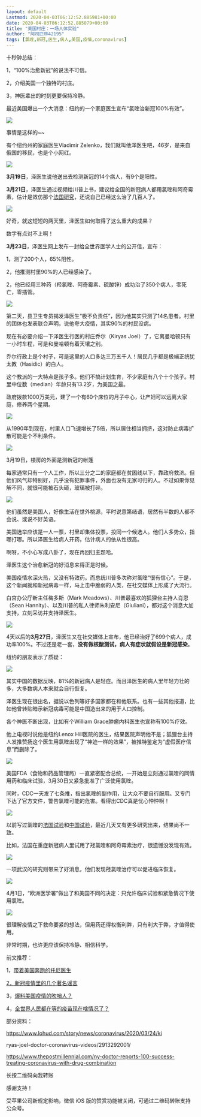 ```yaml
---
layout: default
Lastmod: 2020-04-03T06:12:52.885981+00:00
date: 2020-04-03T06:12:52.885079+00:00
title: "​美国村庄：一场人体实验"
author: "阿司匹林42195"
tags: [氯喹,新冠,医生,病人,美国,疫情,coronavirus]
---
```


十秒钟总结：  

1，“100%治愈新冠”的说法不可信。

2，介绍美国一个独特的村庄。  

3，神医辈出的时刻更要保持冷静。  

最近美国爆出一个大消息：纽约的一个家庭医生宣布“氯喹治新冠100%有效”。

![](https://images.weserv.nl/?url=https%3A//mmbiz.qpic.cn/mmbiz_jpg/rLQHEE6z0lsfpLqeSKia3xMzUvp4oKa7vXrIqARJju6njX6RfUr9Ia9dicrJzriabO8zJbDSD343Fvq6zPSmpeib9Q/640%3Fwx_fmt%3Djpeg)

事情是这样的~~  

有个纽约州的家庭医生Vladimir Zelenko，我们就叫他泽医生吧，46岁，是来自俄国的移民，也是个小网红。

![](https://images.weserv.nl/?url=https%3A//mmbiz.qpic.cn/mmbiz_png/rLQHEE6z0lu9HAxVo2eic9MCXUqY5rxa9jIcAbrBkzOX8hJa1qnr7Oa6iawPyphU4Jb6tgia4TwusHYcnQelcYDrw/640%3Fwx_fmt%3Dpng)

**3月19日**，泽医生说他送出去检测新冠的14个病人，有9个是阳性。

**3月21日**，泽医生通过视频给川普上书，建议给全国的新冠病人都用氯喹和阿奇霉素，估计是效仿那个[法国研究](http://mp.weixin.qq.com/s?__biz=MzUzMzkxOTc4NA==&mid=2247484594&idx=1&sn=dd50399dde3e7921b16bae8d7ffd6f85&chksm=fa9de5f5cdea6ce3f6d8bec94df8b83c227c0b1fc49c3c6896ae1943d4810142ca76633aec53&scene=21#wechat_redirect)，还说自己已经这么治了几百人了。

![](https://images.weserv.nl/?url=https%3A//mmbiz.qpic.cn/mmbiz_jpg/rLQHEE6z0lu9HAxVo2eic9MCXUqY5rxa9SPTpNmtiaPhja1uR4natrbltKAw0zzmdvUqqwIDPuJgJbsWd3qhsQmw/640%3Fwx_fmt%3Djpeg)  

好奇，就这短短的两天里，泽医生如何取得了这么重大的成果？

数字有点对不上啊！

**3月23日**，泽医生网上发布一封给全世界医学人士的公开信，宣布：

1，测了200个人，65%阳性。

2，他推测村里90%的人已经感染了。  

2，他已经用三种药（羟氯喹、阿奇霉素、硫酸锌）成功治了350个病人，零死亡，零插管。

![](https://images.weserv.nl/?url=https%3A//mmbiz.qpic.cn/mmbiz_jpg/rLQHEE6z0lu9HAxVo2eic9MCXUqY5rxa958icG2gkXW6ib1pibe9ARib28iaPKdpnKrtz5ySBkQ2x8Y2ib51qIicRTiafuA/640%3Fwx_fmt%3Djpeg)

第二天，县卫生专员揭发泽医生“极不负责任”，因为他其实只测了14名患者。村里的团体也发表联合声明，说他夸大疫情，其实90%的村民没病。  

现在有必要介绍一下泽医生行医的村庄乔尔（Kiryas Joel）了，它离曼哈顿只有一小时车程，可是和曼哈顿有着天壤之别。

乔尔行政上是个村子，可是这里的人口多达三万五千人！居民几乎都是极端正统犹太教（Hasidic）的白人。

这个教派的一大特点是孩子多。他们不搞计划生育，不少家庭有八个十个孩子。村里中位数（median）年龄只有13.2岁，为美国之最。

政府拨款1000万美元，建了一个有60个床位的月子中心，让产妇可以远离大家庭，修养两个星期。

![](https://images.weserv.nl/?url=https%3A//mmbiz.qpic.cn/mmbiz_jpg/rLQHEE6z0lu9HAxVo2eic9MCXUqY5rxa9nrDI2knkdIdtzQRogMTMGbH6UjsK1LYia9lzAfdw8Qg9OJ6sgbmFmxA/640%3Fwx_fmt%3Djpeg)

从1990年到现在，村里人口飞速增长了5倍，所以居住相当拥挤，这对防止病毒扩散可能是个不利条件。

![](https://images.weserv.nl/?url=https%3A//mmbiz.qpic.cn/mmbiz_jpg/rLQHEE6z0lu9HAxVo2eic9MCXUqY5rxa9j2qYGEbibNZYXHibIWZNJwHgZh7SVsAicibiblcb9AgNAx1s9ibZhBI6oenw/640%3Fwx_fmt%3Djpeg)

3月19日，楼房的外面是测新冠的帐篷  

每家通常只有一个人工作，所以三分之二的家庭都在贫困线以下，靠政府救济。但他们风气却特别好，几乎没有犯罪事件，外面也没有无家可归的人。不过如果你见解不同，就很可能被石头砸，玻璃被打碎。

![](https://images.weserv.nl/?url=https%3A//mmbiz.qpic.cn/mmbiz_jpg/rLQHEE6z0lu9HAxVo2eic9MCXUqY5rxa967ibfSRiap7KtciahUAXNUib9tABCg7CoWicklWLC4T0eWYGPEKrPAHebhA/640%3Fwx_fmt%3Djpeg)

他们虽然是美国人，好像生活在世外桃源，平时说意第绪语，居然有半数的人都不会说、或说不好英语。

美国选举应该是一人一票，村里却集体投票，投同一个候选人。他们人多势众，指哪打哪。所以泽医生给病人开药，估计病人的依从性很高。

啊呀，不小心写成八卦了，现在再回归主题哈。  

泽医生这个治愈新冠的好消息来得正是时候。

美国疫情水深火热，又没有特效药。而总统川普多次称对氯喹“很有信心”。于是，这个新闻就和新冠病毒一样，马上击中脆弱的人类，在社交媒体上形成了大流行。

白宫办公厅新主任梅多斯（Mark Meadows）、川普最喜欢的狐狸台主持人肖恩（Sean Hannity）、以及川普的私人律师朱利安尼（Giuliani），都对这个消息大加支持，立刻采访并支持泽医生。

![](https://images.weserv.nl/?url=https%3A//mmbiz.qpic.cn/mmbiz_jpg/rLQHEE6z0lu9HAxVo2eic9MCXUqY5rxa9y7R6Gsus2l7IA3icT9XAh9TUykHydZFh7mYg45S6ckkpogz7FGrXe7Q/640%3Fwx_fmt%3Djpeg)

4天以后的**3月27日**，泽医生又在社交媒体上宣布，他已经治好了699个病人，成功率100%。不过还是老一套，**没有做核酸测试，病人有症状就假设是新冠感染**。

纽约的朋友表示了质疑：  

![](https://images.weserv.nl/?url=https%3A//mmbiz.qpic.cn/mmbiz_jpg/rLQHEE6z0lu9HAxVo2eic9MCXUqY5rxa9pYXwPbd3KRWzDGzGXaca6f4iaOp3n7vPAyuIHwNjUp7C8tMmY4Yzwhw/640%3Fwx_fmt%3Djpeg)

其实中国的数据反映，81%的新冠病人是轻症。而且泽医生的病人里年轻力壮的多，大多数病人本来就会自行恢复。

泽医生现在很出名，据说以色列等好多国家都在和他联系。也有一些其他报道，比如他曾转贴暗示新冠病毒可能是中国造出来的用于人口控制。

各个神医不断出现，比如有个William Grace肿瘤内科医生也宣称有100%疗效。

他上电视时说他是纽约Lenox Hill医院的医生，结果医院声明他不是；狐狸台主持人发推赞扬这个医生用氯喹出现了“神迹一样的效果”，被推特鉴定为“虚假医疗信息”而删除了。

![](https://images.weserv.nl/?url=https%3A//mmbiz.qpic.cn/mmbiz_jpg/rLQHEE6z0lu9HAxVo2eic9MCXUqY5rxa9drULlZA6xbRqT8f3mfiaX91n31n5ic54evPGV9s9agR1ficibyrdmEibXPw/640%3Fwx_fmt%3Djpeg)

美国FDA（食物和药品管理局）一直紧密配合总统，一开始是立刻通过氯喹的同情用药和临床试验，3月30日又紧急批准了广泛使用氯喹。

同时，CDC一天发了七条推，指出氯喹的副作用，让大众不要自行服用。又专门下达了官方文件，警告氯喹可能的危害。看得出CDC真是忧心忡忡啊！

![](https://images.weserv.nl/?url=https%3A//mmbiz.qpic.cn/mmbiz_jpg/rLQHEE6z0lu9HAxVo2eic9MCXUqY5rxa98RltnAweH8J8NVia0icndHf0B9IM9v7swJD7mnDvPOGQtiatGgBWmV0ZA/640%3Fwx_fmt%3Djpeg)

以前写过氯喹的[法国试验](http://mp.weixin.qq.com/s?__biz=MzUzMzkxOTc4NA==&mid=2247484594&idx=1&sn=dd50399dde3e7921b16bae8d7ffd6f85&chksm=fa9de5f5cdea6ce3f6d8bec94df8b83c227c0b1fc49c3c6896ae1943d4810142ca76633aec53&scene=21#wechat_redirect)和[中国试验](http://mp.weixin.qq.com/s?__biz=MzUzMzkxOTc4NA==&mid=2247484623&idx=1&sn=cfd3c3ae0c7615682dc5f3cee175baf3&chksm=fa9de588cdea6c9e154d5593ce3ba3464e994ae063fc0f1aa0b635adb0cc867a2fa34c8ba59a&scene=21#wechat_redirect)，最近几天又有更多研究出来，结果尚不一致。

比如，法国在重症新冠病人里试用了羟氯喹和阿奇霉素治疗，很遗憾没发现有效。  

![](https://images.weserv.nl/?url=https%3A//mmbiz.qpic.cn/mmbiz_jpg/rLQHEE6z0lu9HAxVo2eic9MCXUqY5rxa9YfpcVNTSZDoe3K2ZSHJYp04C0pAzeOx9WVgYnh1PNgdVribROFtD9vg/640%3Fwx_fmt%3Djpeg)

一项武汉的研究则带来了好消息，他们发现羟氯喹治疗可以促进临床恢复。  

![](https://images.weserv.nl/?url=https%3A//mmbiz.qpic.cn/mmbiz_jpg/rLQHEE6z0lu9HAxVo2eic9MCXUqY5rxa9QmeMevf5XPSiaqoLu33dAKue2f5EKWZntpzDicItmQ8nY97VcCDDicRjg/640%3Fwx_fmt%3Djpeg)

4月1日，“欧洲医学署”做出了和美国不同的决定：只允许临床试验和紧急情况下使用氯喹。  

![](https://images.weserv.nl/?url=https%3A//mmbiz.qpic.cn/mmbiz_jpg/rLQHEE6z0lu9HAxVo2eic9MCXUqY5rxa9evMsUV0yudSr0xzMmgibw8po3561AslrVSAw7dZzficcuzm6gVeR2lBw/640%3Fwx_fmt%3Djpeg)

很理解疫情之下救命要紧的想法，但用药还得权衡利弊，只有利大于弊，才值得使用。  

非常时期，也许更应该保持冷静、相信科学。

前文推荐：

1，[带着美国奔跑的托尼医生](http://mp.weixin.qq.com/s?__biz=MzUzMzkxOTc4NA==&mid=2247484660&idx=1&sn=2a6ef4725544b4082985b9e5b419a62b&chksm=fa9de5b3cdea6ca5c0034d465308c08ee5d9faa9e4443ce1ac350b26aa74bd8f2e4e7a6bd516&scene=21#wechat_redirect)[](http://mp.weixin.qq.com/s?__biz=MzUzMzkxOTc4NA==&mid=2247484594&idx=1&sn=dd50399dde3e7921b16bae8d7ffd6f85&chksm=fa9de5f5cdea6ce3f6d8bec94df8b83c227c0b1fc49c3c6896ae1943d4810142ca76633aec53&scene=21#wechat_redirect)

[2，新冠疫情里的几个著名谣言](http://mp.weixin.qq.com/s?__biz=MzUzMzkxOTc4NA==&mid=2247484515&idx=1&sn=75a247d7e03dec7a6c20b6e38ef6383d&chksm=fa9de524cdea6c32ea50df03b4971fb36b026fafa38803240ad345e9b028c526e825c275dc4e&scene=21#wechat_redirect)

3，[爆料美国疫情的吹哨人？](http://mp.weixin.qq.com/s?__biz=MzUzMzkxOTc4NA==&mid=2247484384&idx=1&sn=513751b6cafd79dc7d3bd87690ed3bc8&chksm=fa9de2a7cdea6bb114f37417e83ffc7e2a11daa06a4bebbe6a57c5bb9ab6ad5d5e61270c7ffb&scene=21#wechat_redirect)

4，[全世界人民都在等的疫苗现在啥情况了？](http://mp.weixin.qq.com/s?__biz=MzUzMzkxOTc4NA==&mid=2247484527&idx=1&sn=b9e538a3b1deadb9e9d4236184f0f5af&chksm=fa9de528cdea6c3e87f09cd612b42c97c2b3a34ef6c482990da2bd28ee8d286792374ccec21e&scene=21#wechat_redirect)

部分资料：

https://www.lohud.com/story/news/coronavirus/2020/03/24/ki

ryas-joel-doctor-coronavirus-videos/2913292001/

https://www.thepostmillennial.com/ny-doctor-reports-100-success-treating-coronavirus-with-drug-combination

长按二维码向我转账

感谢支持！

受苹果公司新规定影响，微信 iOS 版的赞赏功能被关闭，可通过二维码转账支持公众号。

